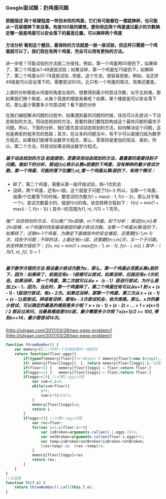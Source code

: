 ### Google面试题：扔鸡蛋问题

#### 原题描述 两个软硬程度一样但未知的鸡蛋，它们有可能都在一楼就摔碎，也可能从一百层楼摔下来没事。有座100层的建筑，要你用这两个鸡蛋通过最少的次数确定哪一层是鸡蛋可以安全落下的最高位置。可以摔碎两个鸡蛋

#### 方法分析 看到这个题目，最保险的方法就是一层一层试验，但这样只需要一个鸡蛋就可以了。我们现在有两个鸡蛋，完全可以用有更快的方法。

进一步呢？可能试验的方法是二分查找，例如，第一个鸡蛋再50层扔下，如果碎了，第二个鸡蛋从1-49逐层试验；如果没碎，第一个鸡蛋在75层扔下，如果碎了，第二个鸡蛋从51-74逐层试验…但是，这个方法，很容易悲剧，例如，当正好49层是可以安全落下的，需要尝试50次。比只有一个鸡蛋的情况，效果还要差。

上面的分析都是从鸡蛋的角度出发的，想要得到最少的尝试次数，似乎比较难。那如果我们换个角度，从每个高度的楼层来看呢？如果，某个楼层是可以安全落下的，那么最少需要多少次尝试呢？看下面的分析

在我们编程解决问题的过程中，如果遇到最优问题的时候，往往可以先尝试一下动态规划的方法。而动态规划的方法，首要的我们要找到构成这个最优问题的最优子问题。所以，下面的分析，我们首先尝试动态规划的方法，如何解决这个问题，这也是典型的程序员的思路；其次，在众多的问题当中，有不少可以直接归结为数学方程式，如果我们能够写出数学方程式，那么，答案将是更加的简洁、美妙。所以，第二个方法，将尝试如果总结出数学方程式。 

##### 基于动态规划的方法 前面提到，若要采用动态规划的方法，最重要的是要找到子问题。做如下的分析，假设f{n}表示从第n层楼扔下鸡蛋，没有摔碎的最少尝试次数。第一个鸡蛋，可能的落下位置(1,n),第一个鸡蛋从第i层扔下，有两个情况：

- 碎了，第二个鸡蛋，需要从第一层开始试验，有i-1次机会
- 没碎，两个鸡蛋，还有n-i层。这个就是子问题了f{n-i} 所以，当第一个鸡蛋，由第i个位置落下的时候，要尝试的次数为1 + max(i - 1, f{n - i})，那么对于每一个i，尝试次数最少的，就是f{n}的值。状态转移方程如下： f{n} = min(1 + max(i - 1, f{n - 1}) ) 其中: i的范围为(1, n), f{1} = 1 完毕。

###### 推广 动态规划的方法，可以推广为n层楼，m个鸡蛋。如下分析： 假设f{n,m}表示n层楼、m个鸡蛋时找到最高楼层的最少尝试次数。当第一个鸡蛋从第i层扔下，如果碎了，还剩m-1个鸡蛋，为确定下面楼层中的安全楼层，还需要f{i-1,m-1}次，找到子问题；不碎的话，上面还有n-i层，还需要f[n-i,m]次，又一个子问题。 状态转移方程如下： f{n, m} = min(1 + max(f{n - 1, m - 1}, f{n - i, m}) ) 其中： i为(1, n), f{i, 1} = 1

##### 基于数学方程的方法 假设最少尝试次数为x，那么，第一个鸡蛋必须要从第x层扔下，因为：如果碎了，前面还有x - 1层楼可以尝试，如果没碎，后面还有x-1次机会。如果没碎，第一个鸡蛋，第二次就可以从x +（x - 1）层进行尝试，为什么是加上x - 1，因为，当此时，第一个鸡蛋碎了，第二个鸡蛋还有可以从x+1 到 x + (x - 1) - 1层进行尝试，有x - 2次。如果还没碎，那第一个鸡蛋，第三次从 x + (x - 1) + (x - 2)层尝试。碎或者没碎，都有x - 3次尝试机会，依次类推。那么，x次的最少尝试，可以确定的最高的楼层是多少呢？ x + (x - 1) + (x - 2) + … + 1 = x(x+1) / 2 那反过来问，当最高楼层是100层，最少需要多少次呢？x(x+1)/2 >= 100, 得到x>=14，最少要尝试14次。

[http://julyaan.com/2017/03/28/two-eggs-problem/](http://julyaan.com/2017/03/28/two-eggs-problem/)

```js
function throwNumber() {
    var memory=[];//声明一个存储结果的一维矩阵
    return function(floor,eggs){
        if(typeof(memory[floor])!='object') memory[floor]=new Array();//动态创建二维矩阵
        if( memory[floor][eggs])  {  return memory[floor][eggs];}//如果矩阵中存在结果，直接返回结果
        if(floor<3) {   memory[floor][eggs] = floor;return floor;}
        if(eggs==1) {   memory[floor][eggs] = floor;return floor;}
        if(eggs==2){ //计算2-eggs问题
            var sum=0,i=0;
            while(sum<floor){
                i++;
                sum=i*(i+1)/2;
            }
            memory[floor][eggs]=i;
            return i
        }
        if(eggs>2){ //计算n-eggs问题
            var res=floor;
            for(var i=2;i<floor;i++){
                var isBroken=arguments.callee(i-1,eggs-1)+1;
                var notBroken=arguments.callee(floor-i,eggs)+1;
                var temp=isBroken>notBroken?isBroken:notBroken;
                (res>temp) &&  (res =temp)>0;
            }
            memory[floor][eggs]=res
            return res;
        }
    }
}
//主函数
function Tn(f,e) {
    return throwNumber().call(this,f,e);
}
```

